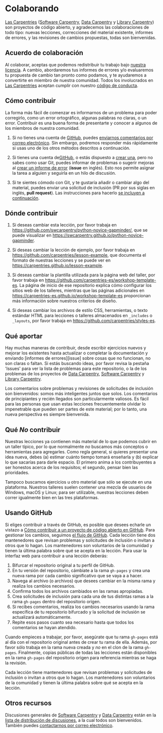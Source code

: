 # Colaborando

[Las Carpentries][c-site] ([Software Carpentry][swc-site], [Data Carpentry][dc-site] y [Library Carpentry][lc-site]) son proyectos de código abierto,
y agradecemos las colaboraciones de todo tipo:
nuevas lecciones,
correcciones del material existente,
informes de errores,
y las revisiones de cambios propuestas, todas son bienvenidas.

## Acuerdo de colaboración

Al colaborar,
aceptas que podemos redistribuir tu trabajo bajo [nuestra licencia](LICENSE.md).
A cambio,
abordaremos tus informes de errores y/o evaluaremos tu propuesta de cambio tan pronto como podamos,
y te ayudaremos a convertirte en miembro de nuestra comunidad.
Todos los involucrados en [Las Carpentries][c-site]
aceptan cumplir con nuestro [código de conducta](CODE_OF_CONDUCT.md).

## Cómo contribuir

La forma más fácil de comenzar es informarnos de un problema
para poder corregirlo, como un error ortográfico,
algunas palabras no claras,
o un error.
Contribuir es una buena forma de presentarte
y conocer a algunos de los miembros de nuestra comunidad.

1. Si no tienes una cuenta de [GitHub][github],
    puedes [enviarnos comentarios por correo electrónico][email].
    Sin embargo,
    podremos responder más rápidamente si usas uno de los otros métodos descritos a continuación.

2. Si tienes una cuenta de[GitHub][github],
  o estás dispuesto a [crear una][github-join],
  pero no sabes como usar Git,
  puedes informar de problemas o sugerir mejoras al [crear un informe de error][issues] (**issue** en inglés).
  Esto nos permite asignar la tarea a alguien
  y seguirla en un hilo de discusión.

3. Si te sientes cómodo con Git,
    y te gustaría añadir o cambiar algo del material,
    puedes enviar una solicitud de inclusión (PR por sus siglas en inglés, **pull request**).
    Las instrucciones para hacerlo [se incluyen a continuación](#usando-github).

## Dónde contribuir

1. Si deseas cambiar esta lección,
    por favor trabaja en <https://github.com/swcarpentry/python-novice-gapminder/>,
    que se puede visualizar en <https://swcarpentry.github.io/python-novice-gapminder>.

2. Si deseas cambiar la lección de ejemplo,
    por favor trabaja en <https://github.com/carpentries/lesson-example>,
    que documenta el formato de nuestras lecciones
    y se puede ver en <https://carpentries.github.io/lesson-example>.

3. Si deseas cambiar la plantilla utilizada para la página web del taller,
    por favor trabaja en <https://github.com/carpentries-es/workshop-template-es>.
    La página de inicio de ese repositorio explica cómo configurar los sitios web de los talleres,
    mientras que las páginas adicionales en <https://carpentries-es.github.io/workshop-template-es>
    proporcionan más información sobre nuestros criterios de diseño.

4. Si deseas cambiar los archivos de estilo CSS, herramientas,
    o texto estándar HTML para lecciones o talleres almacenados en `_includes` o ` _layouts`,
    por favor trabaja en <https://github.com/carpentries/styles-es>.

## Qué aportar

Hay muchas maneras de contribuir,
desde escribir ejercicios nuevos y mejorar los existentes
hasta actualizar o completar la documentación
y enviando [informes de errores][issue]
sobre cosas que no funcionan, no son claras o faltan.
Si estás buscando ideas, por favor revisa la pestaña 'Issues' para
ver la lista de problemas para este repositorio,
o la de los problemas de los proyectos de [Data Carpentry][dc-issues],
[Software Carpentry][swc-issues] y [Library Carpentry][lc-issues].

Los comentarios sobre problemas y revisiones de solicitudes de inclusión son bienvenidos:
somos más inteligentes juntos que solos.
Los comentarios de principiantes y recién llegados son particularmente valiosos.
Es fácil para las personas que usan estas lecciones frecuentemente
olvidar lo impenetrable que pueden ser partes de este material;
por lo tanto, una nueva perspectiva es siempre bienvenida.

## Qué *No* contribuir

Nuestras lecciones ya contienen más material de lo que podemos cubrir en un taller típico,
por lo que normalmente *no* buscamos más conceptos o herramientas para agregarles.
Como regla general,
si quieres presentar una idea nueva,
debes (a) estimar cuánto tiempo tomará enseñarla
y (b) explicar lo que sacarías para darle espacio.
El primero anima a los contribuyentes a ser honestos acerca de los requisitos;
el segundo, pensar bien las prioridades.

Tampoco buscamos ejercicios u otro material que sólo se ejecute en una plataforma.
Nuestros talleres suelen contener una mezcla de usuarios de Windows, macOS y Linux;
para ser utilizable,
nuestras lecciones deben correr igualmente bien en las tres plataformas.

## Usando GitHub

Si eliges contribuir a través de GitHub, es posible que desees echarle un vistazo a
[Cómo contribuir a un proyecto de código abierto en GitHub][how-contribute].
Para gestionar los cambios, seguimos [el flujo de GitHub][github-flow].
Cada lección tiene dos mantenedores que revisan problemas y solicitudes de inclusión o invitan a otros que lo hagan.
Los mantenedores son voluntarios de la comunidad y tienen la última palabra sobre qué se acepta en la lección.
Para usar la interfaz web para contribuir a una lección deberás:

1. Bifurcar el repositorio original a tu perfil de GitHub.
2. En tu versión del repositorio, cámbiate a la rama `gh-pages` y
crea una nueva rama por cada cambio significativo que se vaya a a hacer.
3. Navega al archivo (o archivos) que desees cambiar en la misma rama y realiza los cambios necesarios.
4. Confirma todos los archivos cambiados en las ramas apropiadas.
5. Crea solicitudes de inclusión para cada una de tus distintas ramas
a la rama `gh-pages` dentro del repositorio origen.
6. Si recibes comentarios, realiza los cambios necesarios usando la rama específica de tu repositorio
bifurcado y la solicitud de inclusión se actualizará automáticamente.
7. Repite esos pasos cuanto sea necesario hasta que todos los comentarios se hayan atendido.

Cuando empieces a trabajar, por favor, asegúrate que tu rama `gh-pages` está al día con el repositorio original
antes de crear tu rama de ella.
Además, por favor sólo trabaja en la rama nueva creada y *no*
en el clon de la rama `gh-pages`.
Finalmente, copias públicas de todas las lecciones están disponibles en la rama `gh-pages` del repositorio
origen para referencia mientras se haga la revisión.

Cada lección tiene mantenedores que revisan problemas y solicitudes de inclusión
o invitan a otros que lo hagan.
Los mantenedores son voluntarios de la comunidad
y tienen la última palabra sobre qué se acepta en la lección.

## Otros recursos

Discusiones generales de [Software Carpentry][swc-site] y [Data Carpentry][dc-site]
están en la [lista de distribución de discusiones][discuss-list], 
a la cual todos son bienvenidos.
También puedes [contactarnos por correo electrónico][email].

[email]: mailto:admin@software-carpentry.org
[dc-issues]: https://github.com/issues?q=user%3Adatacarpentry
[dc-lessons]: http://datacarpentry.org/lessons/
[dc-site]: http://datacarpentry.org/
[discuss-list]: http://lists.software-carpentry.org/listinfo/discuss
[github]: https://github.com
[github-flow]: https://guides.github.com/introduction/flow/
[github-join]: https://github.com/join
[how-contribute]: https://egghead.io/series/how-to-contribute-to-an-open-source-project-on-github
[issues]: https://guides.github.com/features/issues/
[swc-issues]: https://github.com/issues?q=user%3Aswcarpentry
[swc-lessons]: https://software-carpentry.org/lessons/
[swc-site]: https://software-carpentry.org/
[c-site]: https://carpentries.org/
[lc-site]: https://librarycarpentry.org/
[lc-issues]: https://github.com/issues?q=user%3Alibrarycarpentry

